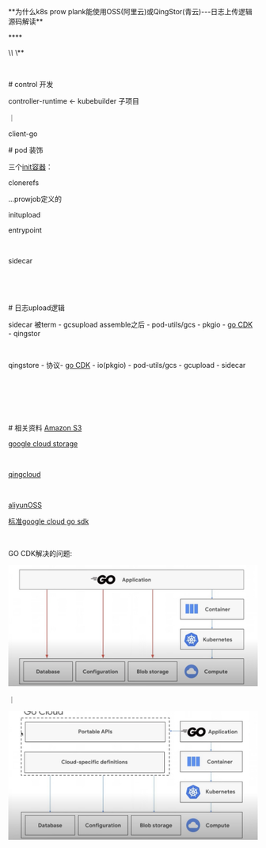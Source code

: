 \*\*为什么k8s prow plank能使用OSS(阿里云)或QingStor(青云)---日志上传逻辑源码解读\*\*

\*\*​\*\*

\\*\\* \\*\*

​

\# control 开发

controller-runtime <- kubebuilder 子项目

 ｜

 client-go

\# pod 装饰
​

三个[init容器](https://kubernetes.io/zh/docs/concepts/workloads/pods/init-containers/)：

clonerefs

...prowjob定义的

initupload

entrypoint

​

sidecar

​

​

\# 日志upload逻辑

sidecar 被term - gcsupload assemble之后 - pod-utils/gcs - pkgio - [go CDK](https://github.com/google/go-cloud) - qingstor

​

qingstore - 协议- [go CDK](https://github.com/google/go-cloud) - io(pkgio) - pod-utils/gcs - gcupload - sidecar

​

​

​

\# 相关资料
[Amazon S3](https://docs.aws.amazon.com/zh\_cn/AmazonS3/latest/userguide/Welcome.html)

[google cloud storage](https://cloud.google.com/storage/docs/samples/storage-s3-sdk-list-objects)

​

[qingcloud](https://docs.qingcloud.com/qingstor/)

​

[aliyunOSS](https://help.aliyun.com/document\_detail/64919.html)

[标准google cloud go sdk ](https://github.com/googleapis/google-cloud-go)

​

GO CDK解决的问题:

![image.png](assert/1639644491560-7fc174f6-dc73-4de1-9f66-4530f13dc1bb.png)

｜

![image.png](assert/1639644772671-7debb2e7-028f-46f6-a9b8-9987d59efcd3.png)

​